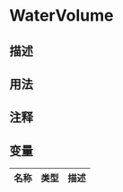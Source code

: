 # WaterVolume
## 描述

## 用法

## 注释

## 变量
| 名称 | 类型 | 描述 |
| ----------- | ----------- | ----------- |
